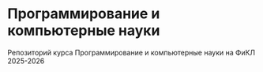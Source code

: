 # Программирование и компьютерные науки
Репозиторий курса Программирование и компьютерные науки на ФиКЛ 2025-2026
